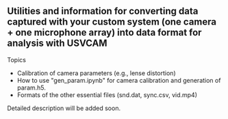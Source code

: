 ## Utilities and information for converting data captured with your custom system (one camera + one microphone array) into data format for analysis with USVCAM

Topics
- Calibration of camera parameters (e.g., lense distortion)
- How to use "gen_param.ipynb" for camera calibration and generation of param.h5.
- Formats of the other essential files (snd.dat, sync.csv, vid.mp4)

Detailed description will be added soon. 